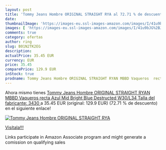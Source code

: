 ```yaml
---
layout: post
title: 'Tommy Jeans Hombre ORIGINAL STRAIGHT RYA al 72.71 % de descuento'
date: 
thumbnailImage: 'https://images-eu.ssl-images-amazon.com/images/I/41u9bJG%2BJOL._SL200_.jpg'
images: [ 'https://images-eu.ssl-images-amazon.com/images/I/41u9bJG%2BJOL._SL200_.jpg' ]
comments: true
category: ofertas
author: ring
slug: B01N2TK2EG
description:
actualPrice: 35.45 EUR
currency: EUR
price: 35.45
comparePrice: 129.9 EUR
inStock: true
prodname: Tommy Jeans Hombre ORIGINAL STRAIGHT RYAN MBBD Vaqueros  recta Azul  Mid Bright Blue Destructed  W30/L34  Talla del fabricante: 3430 
---
```


Ahora mismo tienes [Tommy Jeans Hombre ORIGINAL STRAIGHT RYAN MBBD Vaqueros  recta Azul  Mid Bright Blue Destructed  W30/L34  Talla del fabricante: 3430 ](https://www.amazon.es/dp/B01N2TK2EG/?tag=tolees-21) a 35.45 EUR (original: 129.9 EUR) (72.71 %  de descuento) en el siguiente enlace!

[![Tommy Jeans Hombre ORIGINAL STRAIGHT RYA](https://images-eu.ssl-images-amazon.com/images/I/41u9bJG%2BJOL._SL200_.jpg)](https://www.amazon.es/dp/B01N2TK2EG/?tag=tolees-21)

[Visítala!!!](https://www.amazon.es/dp/B01N2TK2EG/?tag=tolees-21)

Links participate in Amazon Associate program and might generate a comission on qualifying sales

